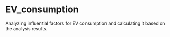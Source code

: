 # EV_consumption
Analyzing influential factors for EV consumption and calculating it based on the analysis results. 
